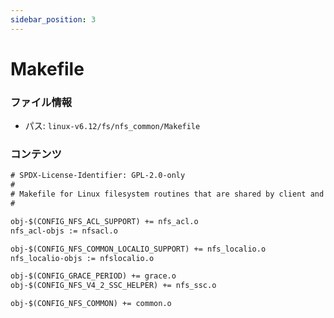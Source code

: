 ```yaml
---
sidebar_position: 3
---
```

# Makefile

### ファイル情報

- パス: `linux-v6.12/fs/nfs_common/Makefile`

### コンテンツ

```txt
# SPDX-License-Identifier: GPL-2.0-only
#
# Makefile for Linux filesystem routines that are shared by client and server.
#

obj-$(CONFIG_NFS_ACL_SUPPORT) += nfs_acl.o
nfs_acl-objs := nfsacl.o

obj-$(CONFIG_NFS_COMMON_LOCALIO_SUPPORT) += nfs_localio.o
nfs_localio-objs := nfslocalio.o

obj-$(CONFIG_GRACE_PERIOD) += grace.o
obj-$(CONFIG_NFS_V4_2_SSC_HELPER) += nfs_ssc.o

obj-$(CONFIG_NFS_COMMON) += common.o

```

